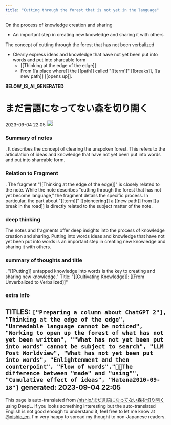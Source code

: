 ```yaml
---
title: "Cutting through the forest that is not yet in the language"
---
```


On the process of knowledge creation and sharing
- An important step in creating new knowledge and sharing it with others


The concept of cutting through the forest that has not been verbalized
- Clearly express ideas and knowledge that have not yet been put into words and put into shareable form
    - [[Thinking at the edge of the edge]]
    - From [[a place where]] the [[path]] called "[[term]]" [[breaks]], [[a new path]] [[opens up]].

__BELOW_IS_AI_GENERATED__
# まだ言語になってない森を切り開く
 2023-09-04 22:05 <img src='https://scrapbox.io/api/pages/nishio-en/omni/icon' alt='omni.icon' height="19.5"/>
### Summary of notes
.
It describes the concept of clearing the unspoken forest. This refers to the articulation of ideas and knowledge that have not yet been put into words and put into shareable form.

### Relation to Fragment
.
The fragment "[[Thinking at the edge of the edge]]" is closely related to the note. While the note describes "cutting through the forest that has not yet become language," the fragment details the specific process. In particular, the part about "[[term]]" [[pioneering]] a [[new path]] from [[a break in the road]] is directly related to the subject matter of the note.

### deep thinking
The notes and fragments offer deep insights into the process of knowledge creation and sharing. Putting into words ideas and knowledge that have not yet been put into words is an important step in creating new knowledge and sharing it with others.

### summary of thoughts and title
.
"[[Putting]] untapped knowledge into words is the key to creating and sharing new knowledge."
Title: "[[Cultivating Knowledge]]: [[From Unverbalized to Verbalized]]"

### extra info
TITLES: `["Preparing a column about ChatGPT 2"], "Thinking at the edge of the edge", "Unreadable language cannot be noticed", "Working to open up the forest of what has not yet been written", ""What has not yet been put into words" cannot be subject to search", "LLM Post Worldview", "What has not yet been put into words", "Enlightenment and then counterpoint", "Flow of words","🤖🔁The difference between "made" and "using"", "Cumulative effect of ideas", "Hatena2010-09-18"]`
generated: 2023-09-04 22:05
---
This page is auto-translated from [/nishio/まだ言語になってない森を切り開く](https://scrapbox.io/nishio/まだ言語になってない森を切り開く) using DeepL. If you looks something interesting but the auto-translated English is not good enough to understand it, feel free to let me know at [@nishio_en](https://twitter.com/nishio_en). I'm very happy to spread my thought to non-Japanese readers.